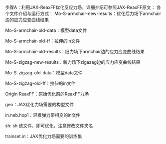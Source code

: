 步骤A：利用JAX-ReaxFF优化反应力场，详细介绍可参照JAX-ReaxFF原文：
  各个文件介绍与运行方式：
  Mo-S-armchair-new-results：优化后力场下armchair边的应力应变曲线结果
  
  Mo-S-armchair-old-data：模型data文件
  
  Mo-S-armchair-old-ff：拉伸的in文件
  
  Mo-S-armchair-old-results：旧力场下armchair边的应力应变曲线结果
  
  Mo-S-zigzag-new-results：新力场下zigazag边的应力应变曲线结果
  
  Mo-S-zigzag-old-data：模型data文件
  
  Mo-S-zigzag-old-ff：拉伸的in文件
  
  Origin ReaxFF：原始优化前的ReaxFF力场
  
  geo：JAX优化力场需要的构型文件
  
  in.neb.hop1：轻推弹力带相变的in文件
  
  sh: sh 该文件，即可优化，注意修改文件夹名
  
  trainset.in：JAX优化力场需要的训练集
